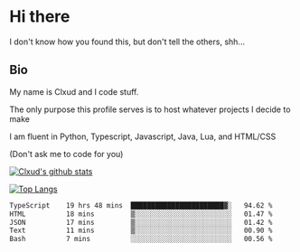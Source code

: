 

# Hi there
I don't know how you found this, but don't tell the others, shh...

## Bio
My name is Clxud and I code stuff.

The only purpose this profile serves is to host whatever projects I decide to make

I am fluent in Python, Typescript, Javascript, Java, Lua, and HTML/CSS



(Don't ask me to code for you)

[![Clxud's github stats](https://github-readme-stats.vercel.app/api?username=cloudwithax&count_private=true&theme=dark&show_icons=true)](https://github.com/anuraghazra/github-readme-stats) 

[![Top Langs](https://github-readme-stats.vercel.app/api/top-langs/?username=cloudwithax&theme=dark)](https://github.com/anuraghazra/github-readme-stats)

<!--START_SECTION:waka-->

```txt
TypeScript    19 hrs 48 mins  ███████████████████████▓░   94.62 %
HTML          18 mins         ▒░░░░░░░░░░░░░░░░░░░░░░░░   01.47 %
JSON          17 mins         ▒░░░░░░░░░░░░░░░░░░░░░░░░   01.42 %
Text          11 mins         ▒░░░░░░░░░░░░░░░░░░░░░░░░   00.90 %
Bash          7 mins          ░░░░░░░░░░░░░░░░░░░░░░░░░   00.56 %
```

<!--END_SECTION:waka-->







